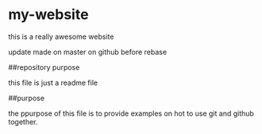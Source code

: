 # my-website
this is a really awesome website

update made on master on github before rebase

##repository purpose

this file is just a readme file

##purpose

the ppurpose of this file is to provide examples
on hot to use git and github together.
